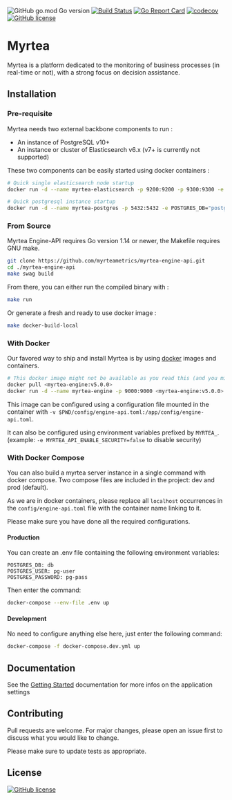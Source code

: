 ![GitHub go.mod Go version](https://img.shields.io/github/go-mod/go-version/myrteametrics/myrtea-engine-api)
[![Build Status](https://github.com/myrteametrics/myrtea-engine-api/actions/workflows/go.yml/badge.svg)](https://github.com/myrteametrics/myrtea-engine-api/actions)
[![Go Report Card](https://goreportcard.com/badge/github.com/myrteametrics/myrtea-engine-api)](https://goreportcard.com/report/github.com/myrteametrics/myrtea-engine-api)
[![codecov](https://codecov.io/gh/myrteametrics/myrtea-engine-api/branch/master/graph/badge.svg)](https://codecov.io/gh/myrteametrics/myrtea-engine-api)
[![GitHub license](https://img.shields.io/github/license/myrteametrics/myrtea-engine-api)](https://github.com/myrteametrics/myrtea-engine-api/blob/master/LICENSE)


# Myrtea

Myrtea is a platform dedicated to the monitoring of business processes (in real-time or not), with a strong focus on decision assistance.

## Installation

### Pre-requisite

Myrtea needs two external backbone components to run :

* An instance of PostgreSQL v10+
* An instance or cluster of Elasticsearch v6.x (v7+ is currently not supported)

These two components can be easily started using docker containers :

```sh
# Quick single elasticsearch node startup
docker run -d --name myrtea-elasticsearch -p 9200:9200 -p 9300:9300 -e "discovery.type=single-node" docker.elastic.co/elasticsearch/elasticsearch:6.7.0

# Quick postgresql instance startup
docker run -d --name myrtea-postgres -p 5432:5432 -e POSTGRES_DB="postgres" -e POSTGRES_USER="postgres" -e POSTGRES_PASSWORD="postgres" -v "$PWD/resources/model.sql:/docker-entrypoint-initdb.d/1-init.sql" postgres:11.0-alpine
```

### From Source

Myrtea Engine-API requires Go version 1.14 or newer, the Makefile requires GNU make.

```sh
git clone https://github.com/myrteametrics/myrtea-engine-api.git
cd ./myrtea-engine-api
make swag build
```

From there, you can either run the compiled binary with :

```sh
make run
```

Or generate a fresh and ready to use docker image :

```sh
make docker-build-local
```

### With Docker

Our favored way to ship and install Myrtea is by using [docker](https://www.docker.com/) images and containers.

```sh
# This docker image might not be available as you read this (and you might need to build it yourself following the "From Source" section)
docker pull <myrtea-engine:v5.0.0>
docker run -d --name myrtea-engine -p 9000:9000 <myrtea-engine:v5.0.0>
```

This image can be configured using a configuration file mounted in the container with `-v $PWD/config/engine-api.toml:/app/config/engine-api.toml`.

It can also be configured using environment variables prefixed by `MYRTEA_`. (example: `-e MYRTEA_API_ENABLE_SECURITY=false` to disable security)

### With Docker Compose

You can also build a myrtea server instance in a single command with docker compose. 
Two compose files are included in the project: dev and prod (default).

As we are in docker containers, please replace all `localhost` occurrences 
in the `config/engine-api.toml` file with the container name linking to it.

Please make sure you have done all the required configurations.

#### Production

You can create an .env file containing the following environment variables:
```
POSTGRES_DB: db
POSTGRES_USER: pg-user
POSTGRES_PASSWORD: pg-pass
```

Then enter the command:

```sh
docker-compose --env-file .env up
```

#### Development

No need to configure anything else here, just enter the following command:

```sh
docker-compose -f docker-compose.dev.yml up
```

## Documentation

See the [Getting Started](https://myrteametrics.github.io/myrtea-docs/getting-started/first-application/) documentation for more infos on the application settings

## Contributing

Pull requests are welcome. For major changes, please open an issue first to discuss what you would like to change.

Please make sure to update tests as appropriate.

## License

[![GitHub license](https://img.shields.io/github/license/myrteametrics/myrtea-engine-api)](https://github.com/myrteametrics/myrtea-engine-api/blob/master/LICENSE)
